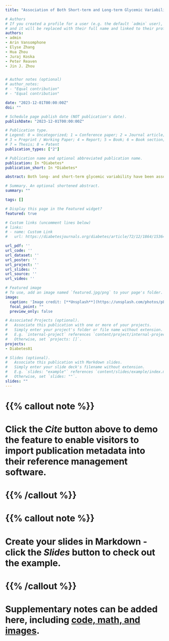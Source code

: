 ```yaml
---
title: "Association of Both Short-term and Long-term Glycemic Variability With the Development of Microalbuminuria in the ACCORD Trial"

# Authors
# If you created a profile for a user (e.g. the default `admin` user), write the username (folder name) here 
# and it will be replaced with their full name and linked to their profile.
authors:
- admin
- Arin Vansomphone
- Elyse Zhang
- Hua Zhou
- Juraj Koska
- Peter Reaven
- Jin J. Zhou 


# Author notes (optional)
# author_notes:
# - "Equal contribution"
# - "Equal contribution"

date: "2023-12-01T00:00:00Z"
doi: ""

# Schedule page publish date (NOT publication's date).
publishDate: "2023-12-01T00:00:00Z"

# Publication type.
# Legend: 0 = Uncategorized; 1 = Conference paper; 2 = Journal article;
# 3 = Preprint / Working Paper; 4 = Report; 5 = Book; 6 = Book section;
# 7 = Thesis; 8 = Patent
publication_types: ["2"]

# Publication name and optional abbreviated publication name.
publication: In *Diabetes*
publication_short: In *Diabetes*

abstract: Both long- and short-term glycemic variability have been associated with incident diabetes complications. We evaluated their relative and potential additive effects on incident renal complications in the Action to Control Cardiovascular Risk in Diabetes trial. A marker of short-term glycemic variability, 1,5-anhydroglucitol (1,5-AG), was measured in 4,000 random 12-month postrandomization plasma samples (when hemoglobin A1c [HbA1c] was stable). Visit-to-visit fasting plasma glucose coefficient of variation (CV-FPG) was determined from 4 months postrandomization until the end point of microalbuminuria or macroalbuminuria. Using Cox proportional hazards models, high CV-FPG and low 1,5-AG were independently associated with microalbuminuria after adjusting for clinical risk factors. However, only the CV-FPG association remained after additional adjustment for average HbA1c. Only CV-FPG was a significant risk factor for macroalbuminuria. This post hoc analysis indicates that long-term rather than short-term glycemic variability better predicts the risk of renal disease in type 2 diabetes.

# Summary. An optional shortened abstract.
summary: ""

tags: []

# Display this page in the Featured widget?
featured: true

# Custom links (uncomment lines below)
# links:
# - name: Custom Link
#   url: https://diabetesjournals.org/diabetes/article/72/12/1864/153649/Association-of-Both-Short-term-and-Long-term

url_pdf: ''
url_code: ''
url_dataset: ''
url_poster: ''
url_project: ''
url_slides: ''
url_source: ''
url_video: ''

# Featured image
# To use, add an image named `featured.jpg/png` to your page's folder. 
image:
  caption: 'Image credit: [**Unsplash**](https://unsplash.com/photos/pLCdAaMFLTE)'
  focal_point: ""
  preview_only: false

# Associated Projects (optional).
#   Associate this publication with one or more of your projects.
#   Simply enter your project's folder or file name without extension.
#   E.g. `internal-project` references `content/project/internal-project/index.md`.
#   Otherwise, set `projects: []`.
projects:
- Diabetes01

# Slides (optional).
#   Associate this publication with Markdown slides.
#   Simply enter your slide deck's filename without extension.
#   E.g. `slides: "example"` references `content/slides/example/index.md`.
#   Otherwise, set `slides: ""`.
slides: ""
---
```


# {{% callout note %}}
# Click the *Cite* button above to demo the feature to enable visitors to import publication metadata into their reference management software.
# {{% /callout %}}

# {{% callout note %}}
# Create your slides in Markdown - click the *Slides* button to check out the example.
# {{% /callout %}}

# Supplementary notes can be added here, including [code, math, and images](https://wowchemy.com/docs/writing-markdown-latex/).
